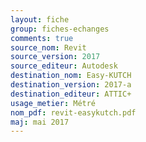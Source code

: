 ```yaml
---
layout: fiche
group: fiches-echanges
comments: true
source_nom: Revit
source_version: 2017
source_editeur: Autodesk
destination_nom: Easy-KUTCH
destination_version: 2017-a
destination_editeur: ATTIC+
usage_metier: Métré
nom_pdf: revit-easykutch.pdf
maj: mai 2017
---
```

